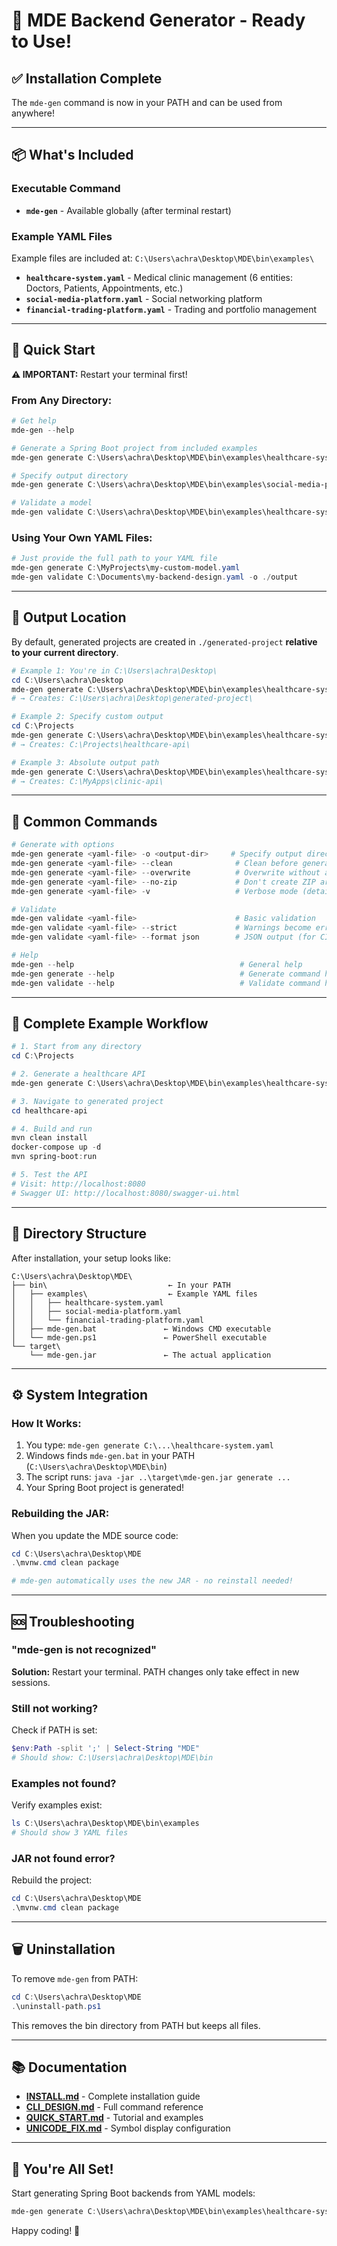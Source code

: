 # 🚀 MDE Backend Generator - Ready to Use!

## ✅ Installation Complete

The `mde-gen` command is now in your PATH and can be used from anywhere!

---

## 📦 What's Included

### Executable Command
- **`mde-gen`** - Available globally (after terminal restart)

### Example YAML Files
Example files are included at: `C:\Users\achra\Desktop\MDE\bin\examples\`

- **`healthcare-system.yaml`** - Medical clinic management (6 entities: Doctors, Patients, Appointments, etc.)
- **`social-media-platform.yaml`** - Social networking platform
- **`financial-trading-platform.yaml`** - Trading and portfolio management

---

## 🎯 Quick Start

**⚠️ IMPORTANT:** Restart your terminal first!

### From Any Directory:

```powershell
# Get help
mde-gen --help

# Generate a Spring Boot project from included examples
mde-gen generate C:\Users\achra\Desktop\MDE\bin\examples\healthcare-system.yaml

# Specify output directory
mde-gen generate C:\Users\achra\Desktop\MDE\bin\examples\social-media-platform.yaml -o C:\Projects\my-social-api

# Validate a model
mde-gen validate C:\Users\achra\Desktop\MDE\bin\examples\healthcare-system.yaml
```

### Using Your Own YAML Files:

```powershell
# Just provide the full path to your YAML file
mde-gen generate C:\MyProjects\my-custom-model.yaml
mde-gen validate C:\Documents\my-backend-design.yaml -o ./output
```

---

## 📍 Output Location

By default, generated projects are created in `./generated-project` **relative to your current directory**.

```powershell
# Example 1: You're in C:\Users\achra\Desktop\
cd C:\Users\achra\Desktop
mde-gen generate C:\Users\achra\Desktop\MDE\bin\examples\healthcare-system.yaml
# → Creates: C:\Users\achra\Desktop\generated-project\

# Example 2: Specify custom output
cd C:\Projects
mde-gen generate C:\Users\achra\Desktop\MDE\bin\examples\healthcare-system.yaml -o ./healthcare-api
# → Creates: C:\Projects\healthcare-api\

# Example 3: Absolute output path
mde-gen generate C:\Users\achra\Desktop\MDE\bin\examples\healthcare-system.yaml -o C:\MyApps\clinic-api
# → Creates: C:\MyApps\clinic-api\
```

---

## 🎨 Common Commands

```powershell
# Generate with options
mde-gen generate <yaml-file> -o <output-dir>     # Specify output directory
mde-gen generate <yaml-file> --clean              # Clean before generation
mde-gen generate <yaml-file> --overwrite          # Overwrite without asking
mde-gen generate <yaml-file> --no-zip             # Don't create ZIP archive
mde-gen generate <yaml-file> -v                   # Verbose mode (detailed logging)

# Validate
mde-gen validate <yaml-file>                      # Basic validation
mde-gen validate <yaml-file> --strict             # Warnings become errors
mde-gen validate <yaml-file> --format json        # JSON output (for CI/CD)

# Help
mde-gen --help                                     # General help
mde-gen generate --help                            # Generate command help
mde-gen validate --help                            # Validate command help
```

---

## 🔧 Complete Example Workflow

```powershell
# 1. Start from any directory
cd C:\Projects

# 2. Generate a healthcare API
mde-gen generate C:\Users\achra\Desktop\MDE\bin\examples\healthcare-system.yaml -o ./healthcare-api

# 3. Navigate to generated project
cd healthcare-api

# 4. Build and run
mvn clean install
docker-compose up -d
mvn spring-boot:run

# 5. Test the API
# Visit: http://localhost:8080
# Swagger UI: http://localhost:8080/swagger-ui.html
```

---

## 📂 Directory Structure

After installation, your setup looks like:

```
C:\Users\achra\Desktop\MDE\
├── bin\                           ← In your PATH
│   ├── examples\                  ← Example YAML files
│   │   ├── healthcare-system.yaml
│   │   ├── social-media-platform.yaml
│   │   └── financial-trading-platform.yaml
│   ├── mde-gen.bat               ← Windows CMD executable
│   └── mde-gen.ps1               ← PowerShell executable
└── target\
    └── mde-gen.jar               ← The actual application
```

---

## ⚙️ System Integration

### How It Works:

1. You type: `mde-gen generate C:\...\healthcare-system.yaml`
2. Windows finds `mde-gen.bat` in your PATH (`C:\Users\achra\Desktop\MDE\bin`)
3. The script runs: `java -jar ..\target\mde-gen.jar generate ...`
4. Your Spring Boot project is generated!

### Rebuilding the JAR:

When you update the MDE source code:

```powershell
cd C:\Users\achra\Desktop\MDE
.\mvnw.cmd clean package

# mde-gen automatically uses the new JAR - no reinstall needed!
```

---

## 🆘 Troubleshooting

### "mde-gen is not recognized"

**Solution:** Restart your terminal. PATH changes only take effect in new sessions.

### Still not working?

Check if PATH is set:
```powershell
$env:Path -split ';' | Select-String "MDE"
# Should show: C:\Users\achra\Desktop\MDE\bin
```

### Examples not found?

Verify examples exist:
```powershell
ls C:\Users\achra\Desktop\MDE\bin\examples
# Should show 3 YAML files
```

### JAR not found error?

Rebuild the project:
```powershell
cd C:\Users\achra\Desktop\MDE
.\mvnw.cmd clean package
```

---

## 🗑️ Uninstallation

To remove `mde-gen` from PATH:

```powershell
cd C:\Users\achra\Desktop\MDE
.\uninstall-path.ps1
```

This removes the bin directory from PATH but keeps all files.

---

## 📚 Documentation

- **[INSTALL.md](../INSTALL.md)** - Complete installation guide
- **[CLI_DESIGN.md](../docs/CLI_DESIGN.md)** - Full command reference
- **[QUICK_START.md](../QUICK_START.md)** - Tutorial and examples
- **[UNICODE_FIX.md](../docs/UNICODE_FIX.md)** - Symbol display configuration

---

## 🎉 You're All Set!

Start generating Spring Boot backends from YAML models:

```powershell
mde-gen generate C:\Users\achra\Desktop\MDE\bin\examples\healthcare-system.yaml
```

Happy coding! 🚀
